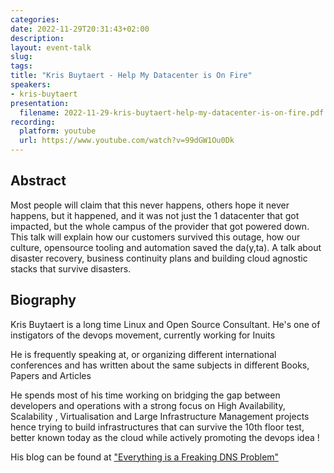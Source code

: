 ```yaml
---
categories:
date: 2022-11-29T20:31:43+02:00
description:
layout: event-talk
slug:
tags:
title: "Kris Buytaert - Help My Datacenter is On Fire"
speakers:
- kris-buytaert
presentation:
  filename: 2022-11-29-kris-buytaert-help-my-datacenter-is-on-fire.pdf
recording:
  platform: youtube
  url: https://www.youtube.com/watch?v=99dGW1Ou0Dk
---
```


## Abstract

Most people will claim that this never happens, others hope it never happens, but it happened, and it was not just the 1 datacenter that got impacted, but the whole campus of the provider that got powered down. This talk will explain how our customers survived this outage, how our culture, opensource tooling and automation saved the da(y,ta). A talk about disaster recovery, business continuity plans and building cloud agnostic stacks that survive disasters.

## Biography

Kris Buytaert is a long time Linux and Open Source Consultant. He's one of instigators of the devops movement, currently working for Inuits

He is frequently speaking at, or organizing different international conferences and has written about the same subjects in different Books, Papers and Articles

He spends most of his time working on bridging the gap between developers and operations with a strong focus on High Availability, Scalability , Virtualisation and Large Infrastructure Management projects hence trying to build infrastructures that can survive the 10th floor test, better known today as the cloud while actively promoting the devops idea !

His blog can be found at ["Everything is a Freaking DNS Problem"](http://www.krisbuytaert.be/blog/)